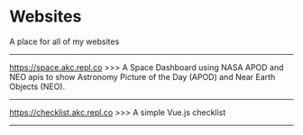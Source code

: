 # Websites
A place for all of my websites
___
<https://space.akc.repl.co>  >>>  A Space Dashboard using NASA APOD and NEO apis to show Astronomy Picture of the Day (APOD) and Near Earth Objects (NEO).
___
<https://checklist.akc.repl.co>  >>>  A simple Vue.js checklist
___
